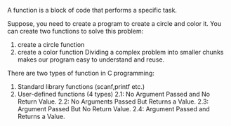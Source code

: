 A function is a block of code that performs a specific task.

Suppose, you need to create a program to create a circle and color it. You can create two functions to solve this problem:
1. create a circle function
2. create a color function
Dividing a complex problem into smaller chunks makes our program easy to understand and reuse.

There are two types of function in C programming:

1. Standard library functions (scanf,printf etc.)
2. User-defined functions (4 types)
    2.1: No Argument Passed and No Return Value.
    2.2: No Arguments Passed But Returns a Value.
    2.3: Argument Passed But No Return Value.
    2.4: Argument Passed and Returns a Value.

